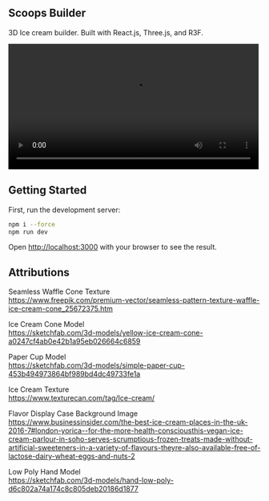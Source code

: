 ## Scoops Builder

3D Ice cream builder. Built with React.js, Three.js, and R3F.

<video src="https://raw.githubusercontent.com/Articles-Joey/scoops-builder/refs/heads/main/public/preview/scoops-builder.mp4" width="500" height="250" controls></video>

## Getting Started

First, run the development server:

```bash
npm i --force
npm run dev
```

Open [http://localhost:3000](http://localhost:3000) with your browser to see the result.

## Attributions

Seamless Waffle Cone Texture  
https://www.freepik.com/premium-vector/seamless-pattern-texture-waffle-ice-cream-cone_25672375.htm

Ice Cream Cone Model  
https://sketchfab.com/3d-models/yellow-ice-cream-cone-a0247cf4ab0e42b1a95eb026664c6859

Paper Cup Model  
https://sketchfab.com/3d-models/simple-paper-cup-453b494973864bf989bd4dc49733fe1a

Ice Cream Texture  
https://www.texturecan.com/tag/Ice-cream/

Flavor Display Case Background Image  
https://www.businessinsider.com/the-best-ice-cream-places-in-the-uk-2016-7#london-yorica--for-the-more-health-consciousthis-vegan-ice-cream-parlour-in-soho-serves-scrumptious-frozen-treats-made-without-artificial-sweeteners-in-a-variety-of-flavours-theyre-also-available-free-of-lactose-dairy-wheat-eggs-and-nuts-2

Low Poly Hand Model  
https://sketchfab.com/3d-models/hand-low-poly-d6c802a74a174c8c805deb20186d1877